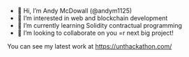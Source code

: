 - 👋 Hi, I’m Andy McDowall (@andym1125)
- 👀 I’m interested in web and blockchain development
- 🌱 I’m currently learning Solidity contractual programming
- 💞️ I’m looking to collaborate on you =r next big project!


You can see my latest work at https://unthackathon.com/


